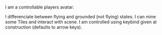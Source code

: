 I am a controllable players avatar.

I differenciate between flying and grounded (not flying) states.
I can mine some Tiles and interact with scene.
I am controlled using keybind given at construction (defaults to arrow keys).